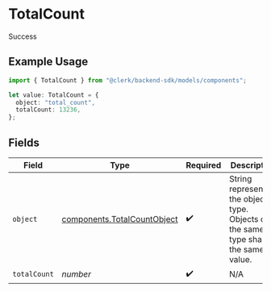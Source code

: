 # TotalCount

Success

## Example Usage

```typescript
import { TotalCount } from "@clerk/backend-sdk/models/components";

let value: TotalCount = {
  object: "total_count",
  totalCount: 13236,
};
```

## Fields

| Field                                                                                  | Type                                                                                   | Required                                                                               | Description                                                                            |
| -------------------------------------------------------------------------------------- | -------------------------------------------------------------------------------------- | -------------------------------------------------------------------------------------- | -------------------------------------------------------------------------------------- |
| `object`                                                                               | [components.TotalCountObject](../../models/components/totalcountobject.md)             | :heavy_check_mark:                                                                     | String representing the object's type. Objects of the same type share the same value.<br/> |
| `totalCount`                                                                           | *number*                                                                               | :heavy_check_mark:                                                                     | N/A                                                                                    |